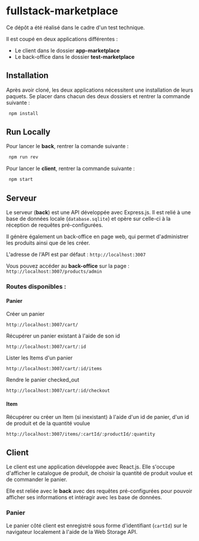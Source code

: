 
# fullstack-marketplace

Ce dépôt a été réalisé dans le cadre d'un test technique.

Il est coupé en deux applications différentes : 
- Le client dans le dossier **app-marketplace**
- Le back-office dans le dossier **test-marketplace**


## Installation

Après avoir cloné, les deux applications nécessitent une installation de leurs paquets. Se placer dans chacun des deux dossiers et rentrer la commande suivante :

```bash
 npm install
```



## Run Locally

Pour lancer le **back**, rentrer la comande suivante :
```bash
 npm run rev
```

Pour lancer le **client**, rentrer la commande suivante :
```bash
 npm start
```


## Serveur

Le serveur (**back**) est une API développée avec Express.js. Il est relié à une base de données locale (`database.sqlite`) et opère sur celle-ci à la réception de requêtes pré-configurées.

Il génère également un back-office en page web, qui permet d'administrer les produits ainsi que de les créer.

L'adresse de l'API est par défaut : `http://localhost:3007`

Vous pouvez accéder au **back-office** sur la page : `http://localhost:3007/products/admin`

### Routes disponibles :
#### Panier
Créer un panier

`http://localhost:3007/cart/`

Récupérer un panier existant à l'aide de son id

`http://localhost:3007/cart/:id`

Lister les Items d'un panier

`http://localhost:3007/cart/:id/items`

Rendre le panier checked_out

`http://localhost:3007/cart/:id/checkout`

#### Item
Récupérer ou créer un Item (si inexistant) à l'aide d'un id de panier, d'un id de produit et de la quantité voulue

`http://localhost:3007/items/:cartId/:productId/:quantity`

## Client

Le client est une application développée avec React.js. Elle s'occupe d'afficher le catalogue de produit, de choisir la quantité de produit voulue et de commander le panier.

Elle est reliée avec le **back** avec des requêtes pré-configurées pour pouvoir afficher ses informations et intéragir avec les base de données.

### Panier
Le panier côté client est enregistré sous forme d'identifiant (`cartId`) sur le navigateur localement à l'aide de la Web Storage API. 